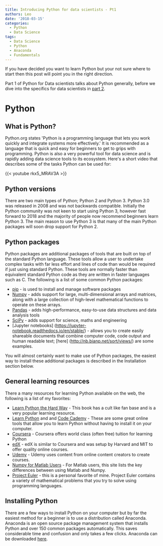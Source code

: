 ```yaml
---
title: Introducing Python for data scientists - Pt1 
authors: Leo
date: '2018-03-15'
categories:
  - Python
  - Data Science
tags:
  - Data Science
  - Python
  - Anaconda
  - Fundamentals 
---
```


If you have decided you want to learn Python but your not sure where to start then this post will point you in the right direction. 

Part 1 of Python for Data scientists talks about Python generally, before we dive into the specifics for data scientists in [part 2](https://itsalocke.com/blog/introducing-python-for-data-scientists---pt2/). 

# Python
## What is Python? 
Python.org states 'Python is a programming language that lets you work quickly and integrate systems more effectively.' It is recommended as a language that is quick and easy for beginners to get to grips with programming. Python is also a very powerful tool for data science and is rapidly adding data science tools to its ecosystem. Here's a short video that describes some of the tasks Python can be used for: 

{{< youtube rkx5_MRAV3A >}}

## Python versions
There are two main types of Python; Python 2 and Python 3. Python 3.0 was released in 2008 and was not backwards compatible. Initially the Python community was not keen to start using Python 3, however fast forward to 2018 and the majority of people now recommend beginners learn Python 3. The main reason to use Python 3 is that many of the main Python packages will soon drop support for Python 2. 

## Python packages
Python packages are additional packages of tools that are built on top of the standard Python language. These tools allow a user to undertake complex tasks with far less effort and lines of code than would be required if just using standard Python. These tools are normally faster than equivalent standard Python code as they are written in faster languages such as C. The following is a list of some common Python packages: 

* [pip](https://pypi.python.org/pypi/pip) - is used to install and manage software packages
* [Numpy](http://www.numpy.org/) - adds support for large, multi-dimensional arrays and matrices, along with a large collection of high-level mathematical functions to operate on these arrays.
* [Pandas](https://pandas.pydata.org) - adds high-performance, easy-to-use data structures and data analysis tools
* [SciPy](https://www.scipy.org/) - adds support for science, maths and engineering
* [Jupyter notebooks] (https://jupyter-notebook.readthedocs.io/en/stable/) -  allows you to create easily shareable documents that combine computer code, code output and human readable text; [here] (http://nb.bianp.net/sort/views/) are some examples. 

You will almost certainly want to make use of Python packages, the easiest way to install these additional packages is described in the Installation section below. 

## General learning resources
There a many resources for learning Python available on the web, the following is a list of my favorites: 

* [Learn Python the Hard Way](https://learnpythonthehardway.org/) - This book has a cult like fan base and is a very popular learning resource. 
* [Learn Python](https://www.learnpython.org) and and [Code Cademy](https://www.codecademy.com) - These are some great online tools that allow you to learn Python without having to install it on your computer. 
* [Coursera](https://www.coursera.org/courses?languages=en&query=python) - Coursera offers world class (often free) tuition for learning Python 
* [edX](https://www.edx.org/course?search_query=python) - edX is similar to Coursera and was setup by Harvard and MIT to offer quality online courses. 
* [Udemy](https://www.udemy.com/) - Udemy uses content from online content creators to create courses.
* [Numpy for Matlab Users](https://docs.scipy.org/doc/numpy-dev/user/numpy-for-matlab-users.html) - For Matlab users, this site lists the key differences between using Matlab and Numpy.
* [Project Euler](https://projecteuler.net) - this is a personal favorite of mine. Project Euler contains a variety of mathematical problems that you try to solve using programming languages.    

## Installing Python
There are a few ways to install Python on your computer but by far the easiest method for a beginner is to use a distribution called Anaconda. Anaconda is an open source package management system that installs Python and over 150 common packages automatically. This saves considerable time and confusion and only takes a few clicks. Anaconda can be downloaded [here](https://conda.io/docs/user-guide/install/index.html).
